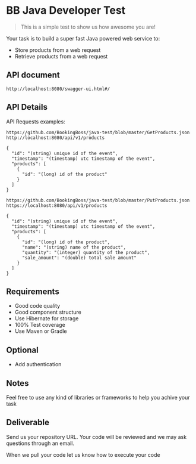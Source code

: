 # BB Java Developer Test

> This is a simple test to show us how awesome you are!

Your task is to build a super fast Java powered web service to:

- Store products from a web request
- Retrieve products from a web request
## API document
`http://localhost:8080/swagger-ui.html#/`

## API Details

API Requests examples: 

`https://github.com/BookingBoss/java-test/blob/master/GetProducts.json`
`http://localhost:8080/api/v1/products`
```
{
  "id": "(string) unique id of the event",
  "timestamp": "(timestamp) utc timestamp of the event",
  "products": [
    {
      "id": "(long) id of the product"
    }
  ]
}

```

`https://github.com/BookingBoss/java-test/blob/master/PutProducts.json`
`https://localhost:8080/api/v1/products`

```
{
  "id": "(string) unique id of the event",
  "timestamp": "(timestamp) utc timestamp of the event",
  "products": [
    {
      "id": "(long) id of the product",
      "name": "(string) name of the product",
      "quantity": "(integer) quantity of the product",
      "sale_amount": "(double) total sale amount"
    }
  ]
}

```
## Requirements

- Good code quality
- Good component structure
- Use Hibernate for storage
- 100% Test coverage
- Use Maven or Gradle

## Optional

- Add authentication

## Notes

Feel free to use any kind of libraries or frameworks to help you achive your task

## Deliverable

Send us your repository URL. Your code will be reviewed and we may ask questions through an email.

When we pull your code let us know how to execute your code



